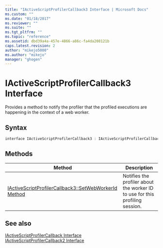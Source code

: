```yaml
---
title: "IActiveScriptProfilerCallback3 Interface | Microsoft Docs"
ms.custom: ""
ms.date: "01/18/2017"
ms.reviewer: ""
ms.suite: ""
ms.tgt_pltfrm: ""
ms.topic: "reference"
ms.assetid: dbd39a4a-457e-4866-a86c-fa4da208121b
caps.latest.revision: 2
author: "mikejo5000"
ms.author: "mikejo"
manager: "ghogen"
---
```

# IActiveScriptProfilerCallback3 Interface
Provides a method to notify the profiler that the profiled executions are happening in the context of a web worker.  
  
## Syntax  
  
```cpp
interface IActiveScriptProfilerCallback3 : IActiveScriptProfilerCallback2  
```  
  
## Methods  
  
|Method|Description|  
|------------|-----------------|  
|[IActiveScriptProfilerCallback3::SetWebWorkerId Method](../../winscript/reference/iactivescriptprofilercallback3-setwebworkerid-method.md)|Notifies the profiler about the worker ID to use for this profiling session.|  
  
## See also  
 [IActiveScriptProfilerCallback Interface](../../winscript/reference/iactivescriptprofilercallback-interface.md)   
 [IActiveScriptProfilerCallback2 Interface](../../winscript/reference/iactivescriptprofilercallback2-interface.md)